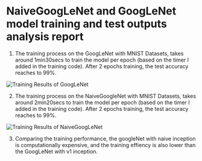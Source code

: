 # NaiveGoogLeNet and GoogLeNet model training and test outputs analysis report


1. The training process on the GoogLeNet with MNIST Datasets, takes around 1min30secs to train the model per epoch (based on the timer I added in the training code).
After 2 epochs training, the test accuracy reaches to 99%.

![Training Results of GoogLeNet](https://github.com/kuangzijian/UAlberta-Multimedia-Master-Program-MM811-2020-Assignment-2/blob/dev/Q4_mnist_googlenet/Test%20Results/train_googlenet_result.png)

2. The training process on the NaiveGoogleNet with MNIST Datasets, takes around 2min20secs to train the model per epoch (based on the timer I added in the training code).
After 2 epochs training, the test accuracy reaches to 99%.

![Training Results of NaiveGoogLeNet](https://github.com/kuangzijian/UAlberta-Multimedia-Master-Program-MM811-2020-Assignment-2/blob/dev/Q4_mnist_googlenet/Test%20Results/train_naive_googlenet_result.png)


3. Comparing the training performance, the googleNet with naive inception is computationally expensive, and the training effiency is also lower than the GoogLeNet with v1 inception.

